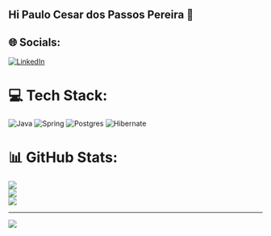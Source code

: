 ## Hi Paulo Cesar dos Passos Pereira 👋


## 🌐 Socials:
[![LinkedIn](https://img.shields.io/badge/LinkedIn-%230077B5.svg?logo=linkedin&logoColor=white)](https://linkedin.com/in/www.linkedin.com/in/paulopassos88) 

# 💻 Tech Stack:
![Java](https://img.shields.io/badge/java-%23ED8B00.svg?style=for-the-badge&logo=openjdk&logoColor=white) ![Spring](https://img.shields.io/badge/spring-%236DB33F.svg?style=for-the-badge&logo=spring&logoColor=white) ![Postgres](https://img.shields.io/badge/postgres-%23316192.svg?style=for-the-badge&logo=postgresql&logoColor=white) ![Hibernate](https://img.shields.io/badge/Hibernate-59666C?style=for-the-badge&logo=Hibernate&logoColor=white)
# 📊 GitHub Stats:
![](https://github-readme-stats.vercel.app/api?username=paulopassos88&theme=blue-green&hide_border=false&include_all_commits=false&count_private=false)<br/>
![](https://github-readme-streak-stats.herokuapp.com/?user=paulopassos88&theme=blue-green&hide_border=false)<br/>
![](https://github-readme-stats.vercel.app/api/top-langs/?username=paulopassos88&theme=blue-green&hide_border=false&include_all_commits=false&count_private=false&layout=compact)

---
[![](https://visitcount.itsvg.in/api?id=paulopassos88&icon=0&color=0)](https://visitcount.itsvg.in)

<!-- Proudly created with GPRM ( https://gprm.itsvg.in ) -->
